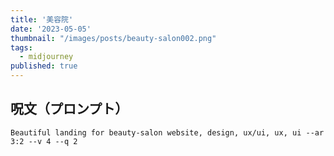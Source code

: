 ```yaml
---
title: '美容院'
date: '2023-05-05'
thumbnail: "/images/posts/beauty-salon002.png"
tags:
  - midjourney
published: true
---
```


## 呪文（プロンプト）
```
Beautiful landing for beauty-salon website, design, ux/ui, ux, ui --ar 3:2 --v 4 --q 2
```